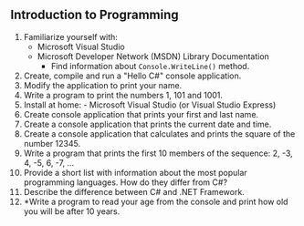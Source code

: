 Introduction to Programming
-------------------------------------------------------------

1. Familiarize yourself with:
      - Microsoft Visual Studio
      - Microsoft Developer Network (MSDN) Library Documentation
          - Find information about <code>Console.WriteLine()</code> method.
2. Create, compile and run a "Hello C#" console application.
3. Modify the application to print your name.
4. Write a program to print the numbers 1, 101 and 1001.
5. Install at home:
       - Microsoft Visual Studio (or Visual Studio Express)
6. Create console application that prints your first and last name.
7. Create a console application that prints the current date and time.
8. Create a console application that calculates and prints the square of the number 12345.
9. Write a program that prints the first 10 members of the sequence: 2, -3, 4, -5, 6, -7, ...
10. Provide a short list with information about the most popular programming languages. How do they differ from C#?
11. Describe the difference between C# and .NET Framework.
12. *Write a program to read your age from the console and print how old you will be after 10 years.

